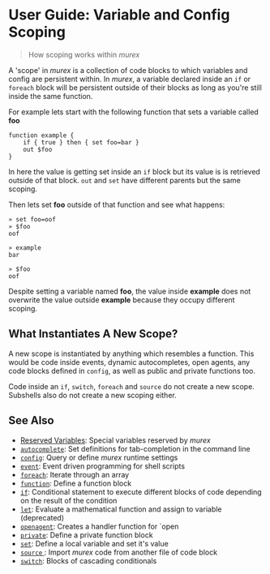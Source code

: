 # User Guide: Variable and Config Scoping

> How scoping works within _murex_

A 'scope' in _murex_ is a collection of code blocks to which variables and
config are persistent within. In _murex_, a variable declared inside an `if` or
`foreach` block will be persistent outside of their blocks as long as you're
still inside the same function.

For example lets start with the following function that sets a variable called
**foo**

    function example {
        if { true } then { set foo=bar }
        out $foo
    }
    
In here the value is getting set inside an `if` block but its value is is
retrieved outside of that block. `out` and `set` have different parents but
the same scoping.

Then lets set **foo** outside of that function and see what happens:

    » set foo=oof
    » $foo
    oof
    
    » example
    bar
    
    » $foo
    oof
    
Despite setting a variable named **foo**, the value inside **example** does not
overwrite the value outside **example** because they occupy different scoping.

## What Instantiates A New Scope?

A new scope is instantiated by anything which resembles a function. This would
be code inside events, dynamic autocompletes, open agents, any code blocks
defined in `config`, as well as public and private functions too.

Code inside an `if`, `switch`, `foreach` and `source` do not create a new
scope. Subshells also do not create a new scoping either.

## See Also

* [Reserved Variables](../user-guide/reserved-vars.md):
  Special variables reserved by _murex_
* [`autocomplete`](../commands/autocomplete.md):
  Set definitions for tab-completion in the command line
* [`config`](../commands/config.md):
  Query or define _murex_ runtime settings
* [`event`](../commands/event.md):
  Event driven programming for shell scripts
* [`foreach`](../commands/foreach.md):
  Iterate through an array
* [`function`](../commands/function.md):
  Define a function block
* [`if`](../commands/if.md):
  Conditional statement to execute different blocks of code depending on the result of the condition
* [`let`](../commands/let.md):
  Evaluate a mathematical function and assign to variable (deprecated)
* [`openagent`](../commands/openagent.md):
  Creates a handler function for `open
* [`private`](../commands/private.md):
  Define a private function block
* [`set`](../commands/set.md):
  Define a local variable and set it's value
* [`source` ](../commands/source.md):
  Import _murex_ code from another file of code block
* [`switch`](../commands/switch.md):
  Blocks of cascading conditionals